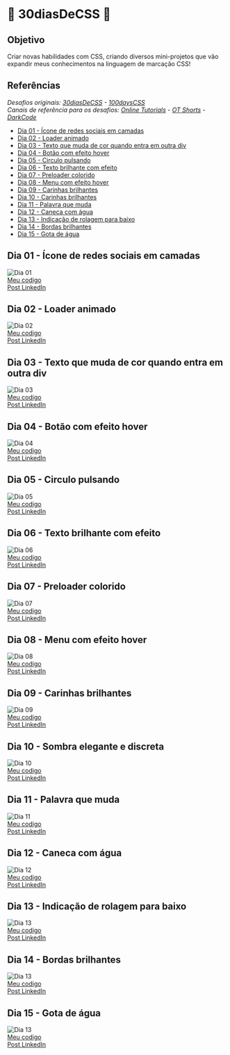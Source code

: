 # 🍃 30diasDeCSS 🍃
## Objetivo
Criar novas habilidades com CSS, criando diversos mini-projetos que vão expandir meus conhecimentos na linguagem de marcação CSS!

## Referências 
*Desafios originais: [30diasDeCSS](https://github.com/MilenaCarecho/30diasDeCSS) - [100daysCSS](https://100dayscss.com/days/1/)* <BR>
*Canais de referência para os desafios: [Online Tutorials](https://www.youtube.com/channel/UCbwXnUipZsLfUckBPsC7Jog) - [OT Shorts](https://www.youtube.com/channel/UCOKmVksbzoKJKmtu7rlEM1A) - [DarkCode](https://www.youtube.com/channel/UCD3KVjbb7aq2OiOffuungzw)*
  
  - [Dia 01 - Ícone de redes sociais em camadas](#id01)
  - [Dia 02 - Loader animado](#id02)
  - [Dia 03 - Texto que muda de cor quando entra em outra div](#id03)
  - [Dia 04 - Botão com efeito hover](#id04)
  - [Dia 05 - Circulo pulsando](#id05)
  - [Dia 06 - Texto brilhante com efeito](#id06)
  - [Dia 07 - Preloader colorido](#id07)
  - [Dia 08 - Menu com efeito hover](#id08)
  - [Dia 09 - Carinhas brilhantes](#id09)
  - [Dia 10 - Carinhas brilhantes](#id10)
  - [Dia 11 - Palavra que muda](#id11)
  - [Dia 12 - Caneca com água](#id12)
  - [Dia 13 - Indicação de rolagem para baixo](#id13)
  - [Dia 14 - Bordas brilhantes](#id14)
  - [Dia 15 - Gota de água](#id15)
  
  ## Dia 01 - Ícone de redes sociais em camadas <a name='id01'><a>
![Dia 01](https://media.discordapp.net/attachments/941722116074659863/949432513070256148/gif.gif?width=1024&height=338) <BR>
[Meu codigo](https://github.com/liviaonboard/30diasDeCSS/tree/main/desafios/dia01) <BR>
[Post LinkedIn](https://www.linkedin.com/posts/l%C3%ADvia-dias-almeida711_depois-de-um-tempo-sem-conseguir-praticar-activity-6904574803634651136-7DgC) 
  
  ## Dia 02 - Loader animado <a name='id02'><a>
  ![Dia 02](https://media.discordapp.net/attachments/941722116074659863/949682087399682048/loading.gif?width=1024&height=300) <BR>
[Meu codigo](https://github.com/liviaonboard/30diasDeCSS/tree/main/desafios/dia02) <BR>
[Post LinkedIn](https://www.linkedin.com/posts/l%C3%ADvia-dias-almeida711_30diasdecss-activity-6904879669254922240-YF56) 
  
  ## Dia 03 - Texto que muda de cor quando entra em outra div <a name='id03'><a>
  ![Dia 03](https://media.discordapp.net/attachments/941722116074659863/949685983140528218/changing_div_1.gif?width=1024&height=433) <BR>
[Meu codigo](https://github.com/liviaonboard/30diasDeCSS/tree/main/desafios/dia03) <BR>
[Post LinkedIn](https://www.linkedin.com/posts/l%C3%ADvia-dias-almeida711_30diasdecss-activity-6905560251559735296-k2B4) 
  
  ## Dia 04 - Botão com efeito hover <a name='id04'><a>
![Dia 04](https://media.discordapp.net/attachments/941722116074659863/949684997898530866/botao-com-efeito.gif?width=1024&height=277) <BR>
[Meu codigo](https://github.com/liviaonboard/30diasDeCSS/tree/main/desafios/dia04) <BR>
[Post LinkedIn](https://www.linkedin.com/posts/l%C3%ADvia-dias-almeida711_30diasdecss-activity-6905637176672174080-5iO6) 
  
  ## Dia 05 - Circulo pulsando <a name='id05'><a>
![Dia 05](https://media.discordapp.net/attachments/941722116074659863/949681281044709376/pulsar.gif?width=1024&height=300) <BR>
[Meu codigo](https://github.com/liviaonboard/30diasDeCSS/tree/main/desafios/dia05) <BR>
[Post LinkedIn](https://www.linkedin.com/posts/l%C3%ADvia-dias-almeida711_30diasdecss-activity-6905887654215249920-bYI1) 
  
  ## Dia 06 - Texto brilhante com efeito <a name='id06'><a>
![Dia 06](https://media.discordapp.net/attachments/941722116074659863/950059606678306938/texto_brilhante.gif?width=1024&height=277) <BR>
[Meu codigo](https://github.com/liviaonboard/30diasDeCSS/tree/main/desafios/dia06) <BR>
[Post LinkedIn](https://www.linkedin.com/posts/l%C3%ADvia-dias-almeida711_30diasdecss-activity-6906268294954008577-KOwI) 
  
  ## Dia 07 - Preloader colorido <a name='id07'><a>
![Dia 07](https://media.discordapp.net/attachments/941722116074659863/950537183566114836/preloader.gif?width=1024&height=277) <BR>
[Meu codigo](https://github.com/liviaonboard/30diasDeCSS/tree/main/desafios/dia07) <BR>
[Post LinkedIn](https://www.linkedin.com/posts/l%C3%ADvia-dias-almeida711_30diasdecss-activity-6906745366419787777-mh1S) 
  
  ## Dia 08 - Menu com efeito hover <a name='id08'><a>
![Dia 08](https://media.discordapp.net/attachments/941722116074659863/950882677723123792/menu-efeito-hover.gif?width=1024&height=340) <BR>
[Meu codigo](https://github.com/liviaonboard/30diasDeCSS/tree/main/desafios/dia08) <BR>
[Post LinkedIn](https://www.linkedin.com/posts/l%C3%ADvia-dias-almeida711_30diasdecss-activity-6907089267030679552-BDSK) 
  
  ## Dia 09 - Carinhas brilhantes <a name='id09'><a>
![Dia 09](https://media.discordapp.net/attachments/941722116074659863/951176738644303943/carinhas-felizes.gif?width=889&height=434) <BR>
[Meu codigo](https://github.com/liviaonboard/30diasDeCSS/tree/main/desafios/dia09) <BR>
[Post LinkedIn](https://www.linkedin.com/posts/l%C3%ADvia-dias-almeida711_30diasdecss-activity-6907385452274589696-vIWJ) 
  
  ## Dia 10 - Sombra elegante e discreta <a name='id10'><a>
![Dia 10](https://media.discordapp.net/attachments/941722116074659863/951490971370135632/sombra-elegante.gif?width=1024&height=372) <BR>
[Meu codigo](https://github.com/liviaonboard/30diasDeCSS/tree/main/desafios/dia10) <BR>
[Post LinkedIn](https://www.linkedin.com/posts/l%C3%ADvia-dias-almeida711_30diasdecss-activity-6907698773527822336-Ncv-) 
  
  ## Dia 11 - Palavra que muda <a name='id11'><a>
![Dia 11](https://media.discordapp.net/attachments/941722116074659863/951852213268009030/palavra-muda.gif?width=1024&height=282) <BR>
[Meu codigo](https://github.com/liviaonboard/30diasDeCSS/tree/main/desafios/dia11) <BR>
[Post LinkedIn](https://www.linkedin.com/posts/l%C3%ADvia-dias-almeida711_30diasdecss-activity-6908059912547512321-Zdcg) 
  
  ## Dia 12 - Caneca com água <a name='id12'><a>
![Dia 12](https://media.discordapp.net/attachments/941722116074659863/952203279507529729/caneca-agua.gif?width=1024&height=282) <BR>
[Meu codigo](https://github.com/liviaonboard/30diasDeCSS/tree/main/desafios/dia12) <BR>
[Post LinkedIn](https://www.linkedin.com/posts/l%C3%ADvia-dias-almeida711_30diasdecss-activity-6908411563238428672-4oVD) 
  
  ## Dia 13 - Indicação de rolagem para baixo <a name='id13'><a>
![Dia 13](https://media.discordapp.net/attachments/941722116074659863/952703054954790962/scrolldown.gif?width=886&height=434) <BR>
[Meu codigo](https://github.com/liviaonboard/30diasDeCSS/tree/main/desafios/dia13) <BR>
[Post LinkedIn](https://www.linkedin.com/posts/l%C3%ADvia-dias-almeida711_30diasdecss-activity-6908912095140966400-adCx) 
  
  ## Dia 14 - Bordas brilhantes <a name='id14'><a>
![Dia 13](https://media.discordapp.net/attachments/941722116074659863/953424851459252345/bordas-brilhantes.jpg?width=895&height=434) <BR>
[Meu codigo](https://github.com/liviaonboard/30diasDeCSS/tree/main/desafios/dia14) <BR>
[Post LinkedIn](https://www.linkedin.com/posts/l%C3%ADvia-dias-almeida711_30diasdecss-activity-6909633182929723392-bOhC) 
  
  ## Dia 15 - Gota de água <a name='id15'><a>
![Dia 13](https://media.discordapp.net/attachments/941722116074659863/953424851203403806/gota-de-agua.jpg?width=1024&height=324) <BR>
[Meu codigo](https://github.com/liviaonboard/30diasDeCSS/tree/main/desafios/dia15) <BR>
[Post LinkedIn](https://www.linkedin.com/posts/l%C3%ADvia-dias-almeida711_30diasdecss-activity-6909633182929723392-bOhC) 

